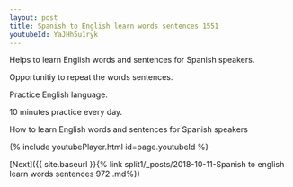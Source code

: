 ```yaml
---
layout: post
title: Spanish to English learn words sentences 1551 
youtubeId: YaJHh5u1ryk
---
```

 
 
Helps to learn English words and sentences for Spanish speakers.

Opportunitiy to repeat the words sentences. 

Practice English language. 
 
10 minutes practice every day. 
 
How to learn English words and sentences for Spanish speakers 
 
{% include youtubePlayer.html id=page.youtubeId %}
 
 
[Next]({{ site.baseurl }}{% link  split1/_posts/2018-10-11-Spanish to english learn words sentences 972 .md%})
 
